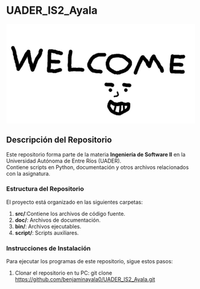 # UADER_IS2_Ayala
![alt text](Hello.png)
## Descripción del Repositorio  
Este repositorio forma parte de la materia **Ingeniería de Software II** en la Universidad Autónoma de Entre Ríos (UADER).  
Contiene scripts en Python, documentación y otros archivos relacionados con la asignatura.

### Estructura del Repositorio  
El proyecto está organizado en las siguientes carpetas:

1. **src/**:Contiene los archivos de código fuente.
2. **doc/**: Archivos de documentación.
3. **bin/**: Archivos ejecutables.
4. **script/**: Scripts auxiliares.

### Instrucciones de Instalación  
Para ejecutar los programas de este repositorio, sigue estos pasos:

1. Clonar el repositorio en tu PC:
   git clone https://github.com/benjaminayala0/UADER_IS2_Ayala.git